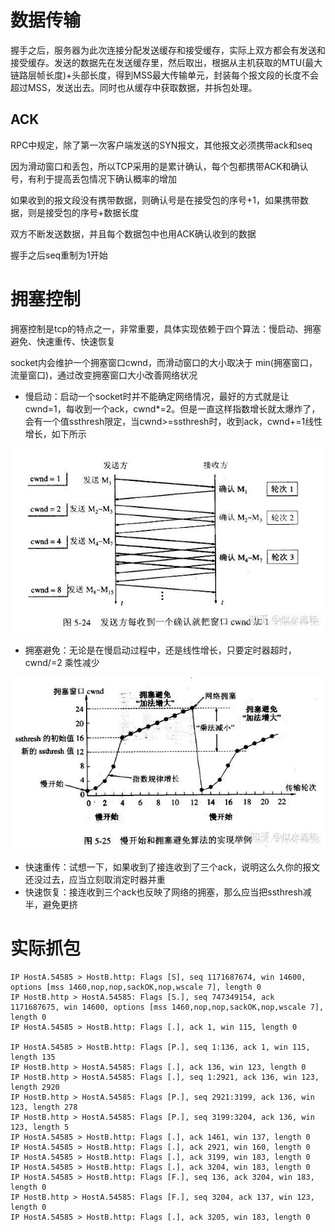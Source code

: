 # 数据传输
握手之后，服务器为此次连接分配发送缓存和接受缓存，实际上双方都会有发送和接受缓存。发送的数据先在发送缓存里，然后取出，根据从主机获取的MTU(最大链路层帧长度)+头部长度，得到MSS最大传输单元，封装每个报文段的长度不会超过MSS，发送出去。同时也从缓存中获取数据，并拆包处理。

## ACK
RPC中规定，除了第一次客户端发送的SYN报文，其他报文必须携带ack和seq

因为滑动窗口和丢包，所以TCP采用的是累计确认，每个包都携带ACK和确认号，有利于提高丢包情况下确认概率的增加

如果收到的报文段没有携带数据，则确认号是在接受包的序号+1，如果携带数据，则是接受包的序号+数据长度

双方不断发送数据，并且每个数据包中也用ACK确认收到的数据

握手之后seq重制为1开始
# 拥塞控制
拥塞控制是tcp的特点之一，非常重要，具体实现依赖于四个算法：慢启动、拥塞避免、快速重传、快速恢复

socket内会维护一个拥塞窗口cwnd，而滑动窗口的大小取决于 min(拥塞窗口，流量窗口)，通过改变拥塞窗口大小改善网络状况

- 慢启动：启动一个socket时并不能确定网络情况，最好的方式就是让cwnd=1，每收到一个ack，cwnd*=2。但是一直这样指数增长就太爆炸了，会有一个值ssthresh限定，当cwnd>=ssthresh时，收到ack，cwnd+=1线性增长，如下所示

![](img/10.png)

- 拥塞避免：无论是在慢启动过程中，还是线性增长，只要定时器超时，cwnd/=2 乘性减少

![](img/11.png)

- 快速重传：试想一下，如果收到了接连收到了三个ack，说明这么久你的报文还没过去，应当立刻取消定时器并重
- 快速恢复：接连收到三个ack也反映了网络的拥塞，那么应当把ssthresh减半，避免更挤


# 实际抓包

```
IP HostA.54585 > HostB.http: Flags [S], seq 1171687674, win 14600, options [mss 1460,nop,nop,sackOK,nop,wscale 7], length 0
IP HostB.http > HostA.54585: Flags [S.], seq 747349154, ack 1171687675, win 14600, options [mss 1460,nop,nop,sackOK,nop,wscale 7], length 0
IP HostA.54585 > HostB.http: Flags [.], ack 1, win 115, length 0

IP HostA.54585 > HostB.http: Flags [P.], seq 1:136, ack 1, win 115, length 135
IP HostB.http > HostA.54585: Flags [.], ack 136, win 123, length 0
IP HostB.http > HostA.54585: Flags [.], seq 1:2921, ack 136, win 123, length 2920
IP HostB.http > HostA.54585: Flags [P.], seq 2921:3199, ack 136, win 123, length 278
IP HostB.http > HostA.54585: Flags [P.], seq 3199:3204, ack 136, win 123, length 5
IP HostA.54585 > HostB.http: Flags [.], ack 1461, win 137, length 0
IP HostA.54585 > HostB.http: Flags [.], ack 2921, win 160, length 0
IP HostA.54585 > HostB.http: Flags [.], ack 3199, win 183, length 0
IP HostA.54585 > HostB.http: Flags [.], ack 3204, win 183, length 0
IP HostA.54585 > HostB.http: Flags [F.], seq 136, ack 3204, win 183, length 0
IP HostB.http > HostA.54585: Flags [F.], seq 3204, ack 137, win 123, length 0
IP HostA.54585 > HostB.http: Flags [.], ack 3205, win 183, length 0
```